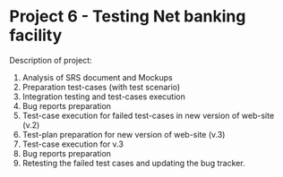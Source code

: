# Project 6 - Testing Net banking facility  
Description of project:  
1. Analysis of SRS document and Mockups
2. Preparation test-cases (with test scenario)
3. Integration testing and test-cases execution
4. Bug reports preparation
5. Test-case execution for failed test-cases in new version of web-site (v.2)
6. Test-plan preparation for new version of web-site (v.3)
7. Test-case execution for v.3
8. Bug reports preparation
9. Retesting the failed test cases and updating the bug tracker.
